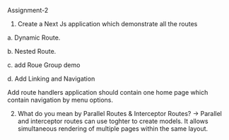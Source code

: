 Assignment-2
1. Create a Next Js application which demonstrate all the routes

a. Dynamic Route.

b. Nested Route.

c. add Roue Group demo

d. Add Linking and Navigation

Add route handlers application should contain one home page which contain navigation by menu options.

2. What do you mean by Parallel Routes & Interceptor Routes?
   -> Parallel and interceptor routes can use toghter to create models. It allows simultaneous rendering of multiple pages within the same layout.
